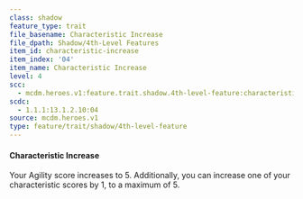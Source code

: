 ```yaml
---
class: shadow
feature_type: trait
file_basename: Characteristic Increase
file_dpath: Shadow/4th-Level Features
item_id: characteristic-increase
item_index: '04'
item_name: Characteristic Increase
level: 4
scc:
  - mcdm.heroes.v1:feature.trait.shadow.4th-level-feature:characteristic-increase
scdc:
  - 1.1.1:13.1.2.10:04
source: mcdm.heroes.v1
type: feature/trait/shadow/4th-level-feature
---
```


#### Characteristic Increase

Your Agility score increases to 5. Additionally, you can increase one of your characteristic scores by 1, to a maximum of 5.
